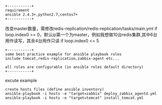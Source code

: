 ```
+-----------+
requirement
ansible 2.4.3+,python2.7,centos7+
+-----------+

```
改变master数量，需修改redis-replication/redis-replication/tasks/main.yml
if loop.index0 == 0，默认ip第一个为master，例如我想做10台redis集群,其中6台用作读写，其余4台用作只读  if loop.index0 <= 5
```
+-----------+
some best practice example for ansible playbook roles
include tomcat,redis-replication,zabbix-agent etc...

all roles are configurable (in ansible roles default directory)
+-----------+
```
excute example
```
create hosts files (define ansible inventory)
ansible-playbook -i hosts -e "target=zabbix" deploy_zabbix_agentd.yml
ansible-playbook -i hosts -e "target=tomcat" install_tomcat.yml
```
